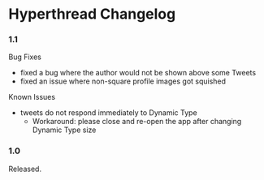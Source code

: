 #  Hyperthread Changelog
### 1.1
Bug Fixes
- fixed a bug where the author would not be shown above some Tweets
- fixed an issue where non-square profile images got squished

Known Issues
- tweets do not respond immediately to Dynamic Type
    - Workaround: please close and re-open the app after changing Dynamic Type size

### 1.0
Released.
